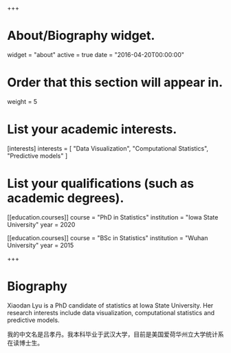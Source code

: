 +++
# About/Biography widget.
widget = "about"
active = true
date = "2016-04-20T00:00:00"

# Order that this section will appear in.
weight = 5

# List your academic interests.
[interests]
  interests = [
    "Data Visualization",
    "Computational Statistics",
    "Predictive models"
  ]

# List your qualifications (such as academic degrees).
[[education.courses]]
  course = "PhD in Statistics"
  institution = "Iowa State University"
  year = 2020

[[education.courses]]
  course = "BSc in Statistics"
  institution = "Wuhan University"
  year = 2015
 
+++

# Biography

Xiaodan Lyu is a PhD candidate of statistics at Iowa State University. Her research interests include data visualization, computational statistics and predictive models.

我的中文名是吕孝丹。我本科毕业于武汉大学，目前是美国爱荷华州立大学统计系在读博士生。
